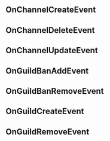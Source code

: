 ## OnChannelCreateEvent


## OnChannelDeleteEvent


## OnChannelUpdateEvent


## OnGuildBanAddEvent


## OnGuildBanRemoveEvent


## OnGuildCreateEvent


## OnGuildRemoveEvent